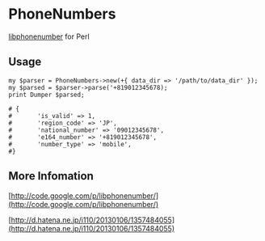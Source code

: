 PhoneNumbers
======================

[libphonenumber](http://code.google.com/p/libphonenumber/) for Perl

Usage
------

    my $parser = PhoneNumbers->new(+{ data_dir => '/path/to/data_dir' });
    my $parsed = $parser->parse('+819012345678);
    print Dumper $parsed;

    # {
    #       'is_valid' => 1,
    #       'region_code' => 'JP',
    #       'national_number' => '09012345678',
    #       'e164_number' => '+819012345678',
    #       'number_type' => 'mobile',
    #}

More Infomation
------
[http://code.google.com/p/libphonenumber/](http://code.google.com/p/libphonenumber/)

[http://d.hatena.ne.jp/i110/20130106/1357484055](http://d.hatena.ne.jp/i110/20130106/1357484055)



